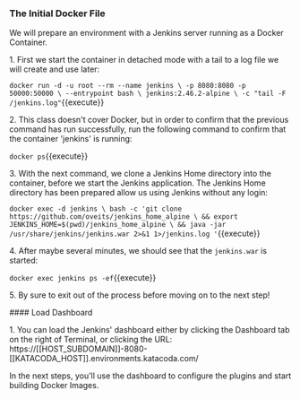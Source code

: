 ### The Initial Docker File

We will prepare an environment with a Jenkins server running as a Docker Container.

1\. First we start the container in detached mode with a tail to a log file we will create and use later:

`docker run -d -u root --rm --name jenkins \
    -p 8080:8080 -p 50000:50000 \
    --entrypoint bash \
    jenkins:2.46.2-alpine \
    -c "tail -F /jenkins.log"`{{execute}}

2\. This class doesn't cover Docker, but in order to confirm that the previous command has run successfully, run the following command to confirm that the container 'jenkins' is running:

`docker ps`{{execute}}

3\. With the next command, we clone a Jenkins Home directory into the container, before we start the Jenkins application. The Jenkins Home directory has been prepared  allow us using Jenkins without any login:

`docker exec -d jenkins \
    bash -c 'git clone https://github.com/oveits/jenkins_home_alpine \
        && export JENKINS_HOME=$(pwd)/jenkins_home_alpine \
        && java -jar /usr/share/jenkins/jenkins.war 2>&1 1>/jenkins.log '`{{execute}}

4\. After maybe several minutes, we should see that the `jenkins.war` is started:

`docker exec jenkins ps -ef`{{execute}}

5\. By sure to exit out of the process before moving on to the next step!

#### Load Dashboard

1\. You can load the Jenkins' dashboard either by clicking the Dashboard tab on the right of Terminal, or clicking the URL: https://[[HOST_SUBDOMAIN]]-8080-[[KATACODA_HOST]].environments.katacoda.com/

In the next steps, you'll use the dashboard to configure the plugins and start building Docker Images.
